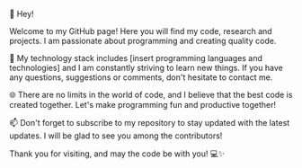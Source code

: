 👋 Hey!

Welcome to my GitHub page! Here you will find my code, research and projects. I am passionate about programming and creating quality code.

🚀 My technology stack includes [insert programming languages and technologies] and I am constantly striving to learn new things. If you have any questions, suggestions or comments, don't hesitate to contact me.

🌐 There are no limits in the world of code, and I believe that the best code is created together. Let's make programming fun and productive together!

📫 Don't forget to subscribe to my repository to stay updated with the latest updates. I will be glad to see you among the contributors!

Thank you for visiting, and may the code be with you! 💻✨
